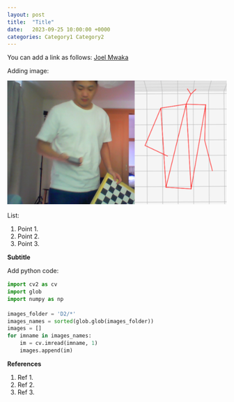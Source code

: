 ```yaml
---
layout: post
title:  "Title"
date:   2023-09-25 10:00:00 +0000
categories: Category1 Category2
---
```


You can add a link as follows: [Joel Mwaka](https://github.com/joelmwaka)

Adding image:

<p align="center">
  <img src="https://github.com/TemugeB/temugeb.github.io/blob/main/_posts/images/triangulate.png?raw=true">
</p>

List:

  1. Point 1.
  2. Point 2.
  3. Point 3.

**Subtitle**

Add python code:

```python
import cv2 as cv
import glob
import numpy as np
 
images_folder = 'D2/*'
images_names = sorted(glob.glob(images_folder))
images = []
for imname in images_names:
    im = cv.imread(imname, 1)
    images.append(im)    

```

**References**

1. Ref 1.
2. Ref 2.
3. Ref 3.
